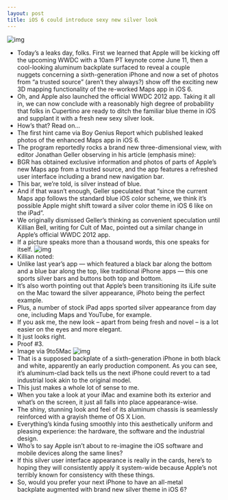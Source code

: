 ```yaml
---
layout: post
title: iOS 6 could introduce sexy new silver look
---
```

![img](http://media.idownloadblog.com/wp-content/uploads/2012/05/iOS-6-silver-theme-teaser-001.jpg)
* Today’s a leaks day, folks. First we learned that Apple will be kicking off the upcoming WWDC with a 10am PT keynote come June 11, then a cool-looking aluminum backplate surfaced to reveal a couple nuggets concerning a sixth-generation iPhone and now a set of photos from “a trusted source” (aren’t they always?) show off the exciting new 3D mapping functionality of the re-worked Maps app in iOS 6.
* Oh, and Apple also launched the official WWDC 2012 app. Taking it all in, we can now conclude with a reasonably high degree of probability that folks in Cupertino are ready to ditch the familiar blue theme in iOS and supplant it with a fresh new sexy silver look.
* How’s that? Read on…
* The first hint came via Boy Genius Report which published leaked photos of the enhanced Maps app in iOS 6.
* The program reportedly rocks a brand new three-dimensional view, with editor Jonathan Geller observing in his article (emphasis mine):
* BGR has obtained exclusive information and photos of parts of Apple’s new Maps app from a trusted source, and the app features a refreshed user interface including a brand new navigation bar.
* This bar, we’re told, is silver instead of blue.
* And if that wasn’t enough, Geller speculated that “since the current Maps app follows the standard blue iOS color scheme, we think it’s possible Apple might shift toward a silver color theme in iOS 6 like on the iPad”.
* We originally dismissed Geller’s thinking as convenient speculation until Killian Bell, writing for Cult of Mac, pointed out a similar change in Apple’s official WWDC 2012 app.
* If a picture speaks more than a thousand words, this one speaks for itself.
![img](http://media.idownloadblog.com/wp-content/uploads/2012/05/WWDC-2011-for-iOS-blue-vs-metal-theme.jpg)
* Killian noted:
* Unlike last year’s app — which featured a black bar along the bottom and a blue bar along the top, like traditional iPhone apps — this one sports silver bars and buttons both top and bottom.
* It’s also worth pointing out that Apple’s been transitioning its iLife suite on the Mac toward the silver appearance, iPhoto being the perfect example.
* Plus, a number of stock iPad apps sported silver appearance from day one, including Maps and YouTube, for example.
* If you ask me, the new look – apart from being fresh and novel – is a lot easier on the eyes and more elegant.
* It just looks right.
* Proof #3.
* Image via 9to5Mac
![img](http://media.idownloadblog.com/wp-content/uploads/2012/05/iPhone-5-back-plate-white-and-black-9to5mac-001.jpg)
* That is a supposed backplate of a sixth-generation iPhone in both black and white, apparently an early production component. As you can see, it’s aluminum-clad back tells us the next iPhone could revert to a tad industrial look akin to the original model.
* This just makes a whole lot of sense to me.
* When you take a look at your iMac and examine both its exterior and what’s on the screen, it just all falls into place appearance-wise.
* The shiny, stunning look and feel of its aluminum chassis is seamlessly reinforced with a grayish theme of OS X Lion.
* Everything’s kinda fusing smoothly into this aesthetically uniform and pleasing experience: the hardware, the software and the industrial design.
* Who’s to say Apple isn’t about to re-imagine the iOS software and mobile devices along the same lines?
* If this silver user interface appearance is really in the cards, here’s to hoping they will consistently apply it system-wide because Apple’s not terribly known for consistency with these things.
* So, would you prefer your next iPhone to have an all-metal backplate augmented with brand new silver theme in iOS 6?

